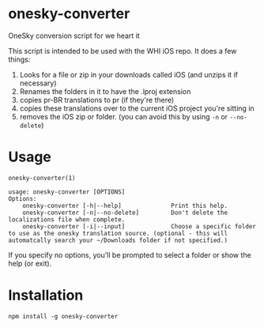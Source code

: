 onesky-converter
================

OneSky conversion script for we heart it


This script is intended to be used with the WHI iOS repo. It does a few things:

1. Looks for a file or zip in your downloads called iOS (and unzips it if necessary)
2. Renames the folders in it to have the .lproj extension
3. copies pr-BR translations to pr (if they're there)
4. copies these translations over to the current iOS project you're sitting in
5. removes the iOS zip or folder. (you can avoid this by using `-n` or `--no-delete`)

Usage
=====

`onesky-converter(1)`

```
usage: onesky-converter [OPTIONS]
Options:
    onesky-converter [-h|--help]              Print this help.
    onesky-converter [-n|--no-delete]         Don't delete the localizations file when complete.
    onesky-converter [-i|--input]             Choose a specific folder to use as the onesky translation source. (optional - this will automatcally search your ~/Downloads folder if not specified.)
```

If you specify no options, you'll be prompted to select a folder or show the help (or exit).

Installation
=====

`npm install -g onesky-converter`
